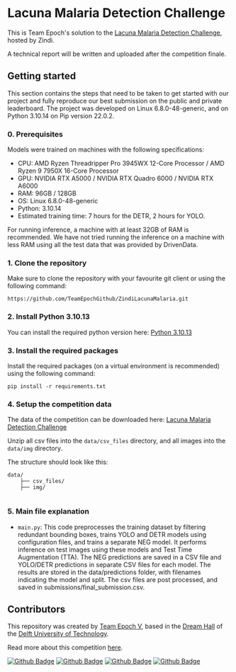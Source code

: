 # Lacuna Malaria Detection Challenge

This is Team Epoch's solution to the [Lacuna Malaria Detection Challenge](https://zindi.africa/competitions/lacuna-malaria-detection-challenge), hosted by Zindi. 

A technical report will be written and uploaded after the competition finale.

## Getting started

This section contains the steps that need to be taken to get started with our project and fully reproduce our best
submission on the public and private leaderboard. The project was developed on Linux 6.8.0-48-generic, and on Python 3.10.14 on Pip version 22.0.2.

### 0. Prerequisites
Models were trained on machines with the following specifications:
- CPU: AMD Ryzen Threadripper Pro 3945WX 12-Core Processor / AMD Ryzen 9 7950X 16-Core Processor
- GPU: NVIDIA RTX A5000 / NVIDIA RTX Quadro 6000 / NVIDIA RTX A6000
- RAM: 96GB / 128GB
- OS: Linux 6.8.0-48-generic
- Python: 3.10.14
- Estimated training time: 7 hours for the DETR, 2 hours for YOLO.

For running inference, a machine with at least 32GB of RAM is recommended. We have not tried running the inference on a
machine with less RAM using all the test data that was provided by DrivenData.

### 1. Clone the repository

Make sure to clone the repository with your favourite git client or using the following command:

```
https://github.com/TeamEpochGithub/ZindiLacunaMalaria.git
```

### 2. Install Python 3.10.13

You can install the required python version here: [Python 3.10.13](https://github.com/adang1345/PythonWindows/tree/master/3.10.14)

### 3. Install the required packages

Install the required packages (on a virtual environment is recommended) using the following command:

```
pip install -r requirements.txt
```

### 4. Setup the competition data

The data of the competition can be downloaded here: [Lacuna Malaria Detection Challenge](https://zindi.africa/competitions/lacuna-malaria-detection-challenge/data)

Unzip all csv files into the `data/csv_files` directory, and all images into the `data/img` directory.

The structure should look like this:

```
data/
    ├── csv_files/
    ├── img/
    
```

### 5. Main file explanation

- `main.py`: This code preprocesses the training dataset by filtering redundant bounding boxes, trains YOLO and DETR models using configuration files, and trains a separate NEG model. It performs inference on test images using these models and Test Time Augmentation (TTA). The NEG predictions are saved in a CSV file and YOLO/DETR predictions in separate CSV files for each model. The results are stored in the data/predictions folder, with filenames indicating the model and split. The csv files are post processed, and saved in submissions/final_submission.csv.

## Contributors

This repository was created by [Team Epoch V](https://teamepoch.ai/team#v), based in the [Dream Hall](https://www.tudelft.nl/ddream) of the [Delft University of Technology](https://www.tudelft.nl/).

Read more about this competition [here](https://teamepoch.ai/competitions).

[![Github Badge](https://img.shields.io/badge/-Emiel_Witting-24292e?style=flat&logo=Github)](https://github.com/MarJarAI)
[![Github Badge](https://img.shields.io/badge/-Jeffrey_Lim-24292e?style=flat&logo=Github)](https://github.com/madhavv197)
[![Github Badge](https://img.shields.io/badge/-Hugo_de_Heer-24292e?style=flat&logo=Github)](https://github.com/FBB0)
[![Github Badge](https://img.shields.io/badge/-Jasper_van_Selm-24292e?style=flat&logo=Github)](https://github.com/Blagues)
